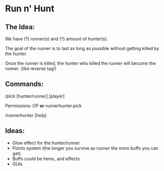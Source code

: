 # Run n' Hunt

## The Idea:
We  have (?) runner(s) and (?) amount of hunter(s).

The goal of the runner is to last as long as possible without getting killed by the hunter.

Once the runner is killed, the hunter who killed the runner will become the runner. (like reverse tag!)

## Commands:

/pick [hunter/runner] [player]

Permissions: OP **or** runnerhunter.pick 

/runnerhunter [help]

## Ideas:

- Glow effect for the hunter/runner
- Points system (the longer you survive as runner the more buffs you can get)
- Buffs could be items, and effects.
- GUIs